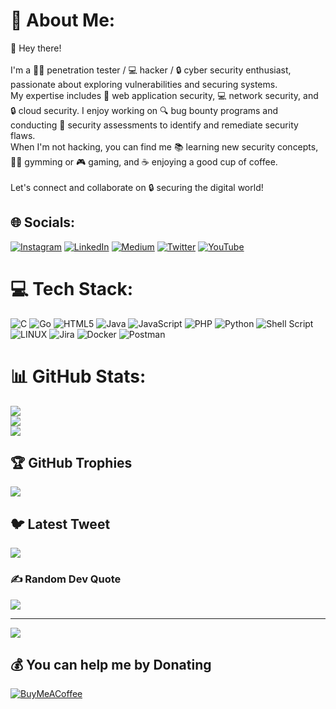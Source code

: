 # 💫 About Me:
👋 Hey there!<br><br>I'm a 🕵️‍♀️ penetration tester / 💻 hacker / 🔒 cyber security enthusiast, passionate about exploring vulnerabilities and securing systems.<br>My expertise includes 🔑 web application security, 💻 network security, and 🔒 cloud security. I enjoy working on 🔍 bug bounty programs and conducting 🔬 security assessments to identify and remediate security flaws.<br>When I'm not hacking, you can find me 📚 learning new security concepts, 🏋️‍♂️ gymming or 🎮 gaming, and ☕️ enjoying a good cup of coffee.<br><br>Let's connect and collaborate on 🔒 securing the digital world!


## 🌐 Socials:
[![Instagram](https://img.shields.io/badge/Instagram-%23E4405F.svg?logo=Instagram&logoColor=white)](https://instagram.com/prajit_01) [![LinkedIn](https://img.shields.io/badge/LinkedIn-%230077B5.svg?logo=linkedin&logoColor=white)](https://linkedin.com/in/prajit-sindhkar-3563b71a6) [![Medium](https://img.shields.io/badge/Medium-12100E?logo=medium&logoColor=white)](https://medium.com/@sapt) [![Twitter](https://img.shields.io/badge/Twitter-%231DA1F2.svg?logo=Twitter&logoColor=white)](https://twitter.com/SAPT01) [![YouTube](https://img.shields.io/badge/YouTube-%23FF0000.svg?logo=YouTube&logoColor=white)](https://youtube.com/@BUGXS) 

# 💻 Tech Stack:
![C](https://img.shields.io/badge/c-%2300599C.svg?style=for-the-badge&logo=c&logoColor=white) ![Go](https://img.shields.io/badge/go-%2300ADD8.svg?style=for-the-badge&logo=go&logoColor=white) ![HTML5](https://img.shields.io/badge/html5-%23E34F26.svg?style=for-the-badge&logo=html5&logoColor=white) ![Java](https://img.shields.io/badge/java-%23ED8B00.svg?style=for-the-badge&logo=java&logoColor=white) ![JavaScript](https://img.shields.io/badge/javascript-%23323330.svg?style=for-the-badge&logo=javascript&logoColor=%23F7DF1E) ![PHP](https://img.shields.io/badge/php-%23777BB4.svg?style=for-the-badge&logo=php&logoColor=white) ![Python](https://img.shields.io/badge/python-3670A0?style=for-the-badge&logo=python&logoColor=ffdd54) ![Shell Script](https://img.shields.io/badge/shell_script-%23121011.svg?style=for-the-badge&logo=gnu-bash&logoColor=white) ![LINUX](https://img.shields.io/badge/Linux-FCC624?style=for-the-badge&logo=linux&logoColor=black) ![Jira](https://img.shields.io/badge/jira-%230A0FFF.svg?style=for-the-badge&logo=jira&logoColor=white) ![Docker](https://img.shields.io/badge/docker-%230db7ed.svg?style=for-the-badge&logo=docker&logoColor=white) ![Postman](https://img.shields.io/badge/Postman-FF6C37?style=for-the-badge&logo=postman&logoColor=white)
# 📊 GitHub Stats:
![](https://github-readme-stats.vercel.app/api?username=SAPT01&theme=dark&hide_border=false&include_all_commits=false&count_private=false)<br/>
![](https://github-readme-streak-stats.herokuapp.com/?user=SAPT01&theme=dark&hide_border=false)<br/>
![](https://github-readme-stats.vercel.app/api/top-langs/?username=SAPT01&theme=dark&hide_border=false&include_all_commits=false&count_private=false&layout=compact)

## 🏆 GitHub Trophies
![](https://github-profile-trophy.vercel.app/?username=SAPT01&theme=radical&no-frame=false&no-bg=false&margin-w=4)

## 🐦 Latest Tweet
[![](https://gtce.itsvg.in/api?username=SAPT01)](https://github.com/VishwaGauravIn/github-twitter-card-embed)

### ✍️ Random Dev Quote
![](https://quotes-github-readme.vercel.app/api?type=horizontal&theme=radical)

---
[![](https://visitcount.itsvg.in/api?id=SAPT01&icon=0&color=1)](https://visitcount.itsvg.in)

  ## 💰 You can help me by Donating
  [![BuyMeACoffee](https://img.shields.io/badge/Buy%20Me%20a%20Coffee-ffdd00?style=for-the-badge&logo=buy-me-a-coffee&logoColor=black)](https://buymeacoffee.com/sapt) 

  
<!-- Proudly created with GPRM ( https://gprm.itsvg.in ) -->
